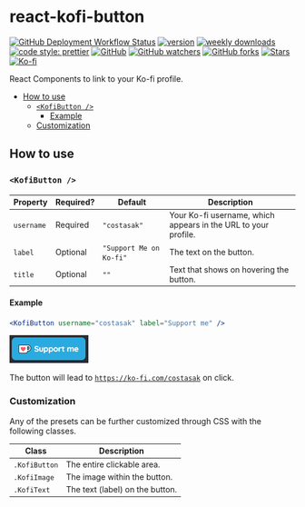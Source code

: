 # react-kofi-button

[![GitHub Deployment Workflow Status](https://img.shields.io/github/workflow/status/costasak/react-kofi-button/NodeJS%20Continuous%20Deployment?style=for-the-badge&logo=nodedotjs)](https://github.com/CostasAK/react-kofi-button/actions/workflows/node-cd.yml)
[![version](https://img.shields.io/npm/v/react-kofi-button?style=for-the-badge&logo=npm)](https://www.npmjs.com/package/react-kofi-button?activeTab=versions)
[![weekly downloads](https://img.shields.io/npm/dw/react-kofi-button?style=for-the-badge&logo=npm)](https://www.npmjs.com/package/react-kofi-button)
[![code style: prettier](https://img.shields.io/badge/code_style-prettier-ff69b4.svg?style=for-the-badge&logo=prettier)](https://github.com/prettier/prettier)
[![GitHub](https://img.shields.io/github/license/costasak/react-kofi-button?style=for-the-badge)](https://github.com/CostasAK/react-kofi-button/blob/main/LICENSE)
[![GitHub watchers](https://img.shields.io/github/watchers/costasak/react-kofi-button?style=for-the-badge&logo=github)](https://github.com/CostasAK/react-kofi-button)
[![GitHub forks](https://img.shields.io/github/forks/costasak/react-kofi-button?style=for-the-badge&logo=github)](https://github.com/CostasAK/react-kofi-button/network/members)
[![Stars](https://img.shields.io/github/stars/costasak/react-kofi-button?style=for-the-badge&logo=github)](https://github.com/CostasAK/react-kofi-button)
[![Ko-fi](https://img.shields.io/badge/support_me_on_ko--fi-F16061?style=for-the-badge&logo=kofi&logoColor=f5f5f5)](https://ko-fi.com/CostasAK)

React Components to link to your Ko-fi profile.

- [How to use](#how-to-use)
  - [`<KofiButton />`](#kofibutton-)
    - [Example](#example)
  - [Customization](#customization)

## How to use

### `<KofiButton />`

| Property   | Required? | Default                 | Description                                                    |
|------------|-----------|-------------------------|----------------------------------------------------------------|
| `username` | Required  | `"costasak"`            | Your Ko-fi username, which appears in the URL to your profile. |
| `label`    | Optional  | `"Support Me on Ko-fi"` | The text on the button.                                        |
| `title`    | Optional  | `""`                    | Text that shows on hovering the button.                        |

#### Example

```jsx
<KofiButton username="costasak" label="Support me" />
```

![Default preset example GIF](/screenshots/default_preset.gif?raw=true "Default preset example GIF")

The button will lead to [`https://ko-fi.com/costasak`](https://ko-fi.com/costasak) on click.

### Customization

Any of the presets can be further customized through CSS with the following classes.

| Class         | Description                     |
|---------------|---------------------------------|
| `.KofiButton` | The entire clickable area.      |
| `.KofiImage`  | The image within the button.    |
| `.KofiText`   | The text (label) on the button. |
